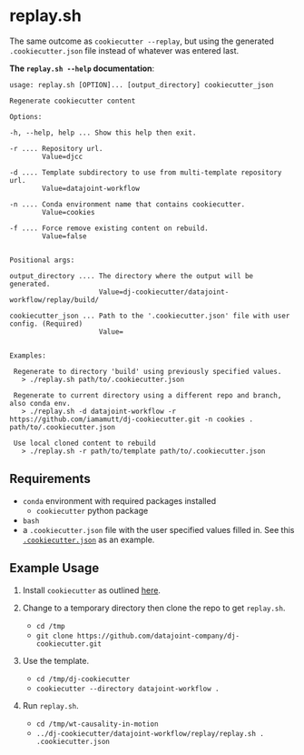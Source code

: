 # replay.sh

The same outcome as `cookiecutter --replay`, but using the generated `.cookiecutter.json` file instead of whatever was entered last.

**The `replay.sh --help` documentation**:

```
usage: replay.sh [OPTION]... [output_directory] cookiecutter_json

Regenerate cookiecutter content

Options:

-h, --help, help ... Show this help then exit.

-r .... Repository url.
        Value=djcc

-d .... Template subdirectory to use from multi-template repository url.
        Value=datajoint-workflow

-n .... Conda environment name that contains cookiecutter.
        Value=cookies

-f .... Force remove existing content on rebuild.
        Value=false


Positional args:

output_directory .... The directory where the output will be generated.
                      Value=dj-cookiecutter/datajoint-workflow/replay/build/

cookiecutter_json ... Path to the '.cookiecutter.json' file with user config. (Required)
                      Value=


Examples:

 Regenerate to directory 'build' using previously specified values.
   > ./replay.sh path/to/.cookiecutter.json

 Regenerate to current directory using a different repo and branch, also conda env.
   > ./replay.sh -d datajoint-workflow -r https://github.com/iamamutt/dj-cookiecutter.git -n cookies . path/to/.cookiecutter.json

 Use local cloned content to rebuild
   > ./replay.sh -r path/to/template path/to/.cookiecutter.json
```

## Requirements

- `conda` environment with required packages installed
  - `cookiecutter` python package
- `bash`
- a `.cookiecutter.json` file with the user specified values filled in. See this [`.cookiecutter.json`](../{{cookiecutter.github_repo}}/.cookiecutter.json) as an example.

## Example Usage

1. Install `cookiecutter` as outlined [here](../README.md#install-cookiecutter).

2. Change to a temporary directory then clone the repo to get `replay.sh`.

   - `cd /tmp`
   - `git clone https://github.com/datajoint-company/dj-cookiecutter.git`

3. Use the template.

   - `cd /tmp/dj-cookiecutter`
   - `cookiecutter --directory datajoint-workflow .`

4. Run `replay.sh`.

   - `cd /tmp/wt-causality-in-motion`
   - `../dj-cookiecutter/datajoint-workflow/replay/replay.sh . .cookiecutter.json`
